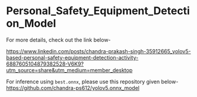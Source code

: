# Personal_Safety_Equipment_Detection_Model
For more details, check out the link below-

https://www.linkedin.com/posts/chandra-prakash-singh-35912665_yolov5-based-personal-safety-equipment-detection-activity-6887605104879382528-V6K9?utm_source=share&utm_medium=member_desktop

For inference using ```best.onnx```, please use this repository given below-
https://github.com/chandra-ps612/yolov5.onnx_model